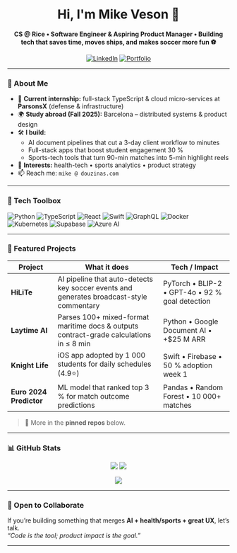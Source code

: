 <!-- README.md for github.com/mikedouzinas -->

<h1 align="center">Hi, I'm Mike Veson 👋</h1>

<p align="center">
  <b>CS @ Rice • Software Engineer & Aspiring Product Manager • Building tech that saves time, moves ships, and makes soccer more fun ⚽</b>
</p>

<p align="center">
  <a href="https://www.linkedin.com/in/mikedouzinas"><img alt="LinkedIn" src="https://img.shields.io/badge/LinkedIn-Mike%20Veson-blue?logo=linkedin"></a>
  <a href="https://www.mikeveson.com"><img alt="Portfolio" src="https://img.shields.io/badge/Website-mikeveson.com-0A0A0A?logo=githubpages&logoColor=white"></a>
</p>

---

### 🚀 About&nbsp;Me
- 🔭 **Current internship:** full-stack TypeScript & cloud micro-services at **ParsonsX** (defense & infrastructure)  
- 🌍 **Study abroad (Fall 2025):** Barcelona – distributed systems & product design  
- 🛠 **I build:**  
  - AI document pipelines that cut a 3-day client workflow to minutes  
  - Full-stack apps that boost student engagement 30 %  
  - Sports-tech tools that turn 90-min matches into 5-min highlight reels  
- 🎯 **Interests:** health-tech • sports analytics • product strategy  
- 📫 Reach me: `mike @ douzinas.com`

---

### 🧰 Tech Toolbox
![Python](https://img.shields.io/badge/Python-3670A0?style=for-the-badge&logo=python&logoColor=ffdd54)
![TypeScript](https://img.shields.io/badge/TypeScript-007ACC?style=for-the-badge&logo=typescript&logoColor=white)
![React](https://img.shields.io/badge/React-20232A?style=for-the-badge&logo=react)
![Swift](https://img.shields.io/badge/Swift-F05138?style=for-the-badge&logo=swift&logoColor=white)
![GraphQL](https://img.shields.io/badge/GraphQL-E10098?style=for-the-badge&logo=graphql&logoColor=white)
![Docker](https://img.shields.io/badge/Docker-0db7ed?style=for-the-badge&logo=docker&logoColor=white)
![Kubernetes](https://img.shields.io/badge/K8s-326CE5?style=for-the-badge&logo=kubernetes&logoColor=white)
![Supabase](https://img.shields.io/badge/Supabase-3ECF8E?style=for-the-badge&logo=supabase&logoColor=white)
![Azure AI](https://img.shields.io/badge/Azure%20AI-0072C6?style=for-the-badge&logo=microsoftazure&logoColor=white)

---

### 📌 Featured Projects
| Project | What it does | Tech / Impact |
|---------|--------------|---------------|
| **HiLiTe** | AI pipeline that auto-detects key soccer events and generates broadcast-style commentary | PyTorch • BLIP-2 • GPT-4o • 92 % goal detection |
| **Laytime AI** | Parses 100+ mixed-format maritime docs & outputs contract-grade calculations in ≤ 8 min | Python • Google Document AI • +$25 M ARR |
| **Knight Life** | iOS app adopted by 1 000 students for daily schedules (4.9⭐) | Swift • Firebase • 50 % adoption week 1 |
| **Euro 2024 Predictor** | ML model that ranked top 3 % for match outcome predictions | Pandas • Random Forest • 10 000+ matches |

> 🔗 More in the **pinned repos** below.

---

### 📊 GitHub Stats
<p align="center">
  <img src="https://github-readme-stats.vercel.app/api?username=mikedouzinas&show_icons=true&theme=default&hide=stars&count_private=true">
  <img src="https://github-readme-stats.vercel.app/api/top-langs/?username=mikedouzinas&layout=compact&hide_progress=true">
</p>

<p align="center">
  <img src="https://github-readme-streak-stats.herokuapp.com/?user=mikedouzinas&theme=default">
</p>

---

### 🤝 Open to Collaborate
If you’re building something that merges **AI + health/sports + great UX**, let’s talk.  
*“Code is the tool; product impact is the goal.”*

---
